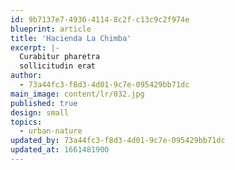 ```yaml
---
id: 9b7137e7-4936-4114-8c2f-c13c9c2f974e
blueprint: article
title: 'Hacienda La Chimba'
excerpt: |-
  Curabitur pharetra
  sollicitudin erat
author:
  - 73a44fc3-f8d3-4d01-9c7e-095429bb71dc
main_image: content/lr/032.jpg
published: true
design: small
topics:
  - urban-nature
updated_by: 73a44fc3-f8d3-4d01-9c7e-095429bb71dc
updated_at: 1661481900
---
```


